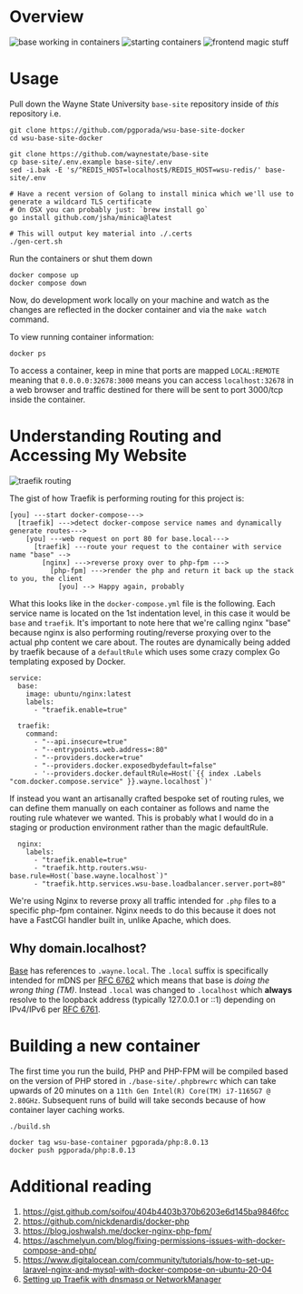 # Overview

![base working in containers](./imgs/base1.png)
![starting containers](./imgs/docker1.png)
![frontend magic stuff](./imgs/docker2.png)

# Usage
Pull down the Wayne State University `base-site` repository inside of _this_ repository i.e.
```
git clone https://github.com/pgporada/wsu-base-site-docker
cd wsu-base-site-docker

git clone https://github.com/waynestate/base-site
cp base-site/.env.example base-site/.env
sed -i.bak -E 's/^REDIS_HOST=localhost$/REDIS_HOST=wsu-redis/' base-site/.env

# Have a recent version of Golang to install minica which we'll use to generate a wildcard TLS certificate
# On OSX you can probably just: `brew install go`
go install github.com/jsha/minica@latest

# This will output key material into ./.certs
./gen-cert.sh
```

Run the containers or shut them down
```
docker compose up
docker compose down
```

Now, do development work locally on your machine and watch as the changes are reflected in the docker container and via the `make watch` command.

To view running container information:
```
docker ps
```

To access a container, keep in mine that ports are mapped `LOCAL:REMOTE` meaning that `0.0.0.0:32678:3000` means you can access `localhost:32678` in a web browser and traffic destined for there will be sent to port 3000/tcp inside the container.


# Understanding Routing and Accessing My Website

![traefik routing](./imgs/traefik-routing.png)

The gist of how Traefik is performing routing for this project is:
```
[you] ---start docker-compose--->
  [traefik] --->detect docker-compose service names and dynamically generate routes--->
    [you] ---web request on port 80 for base.local--->
      [traefik] ---route your request to the container with service name "base" -->
        [nginx] --->reverse proxy over to php-fpm --->
          [php-fpm] --->render the php and return it back up the stack to you, the client
            [you] --> Happy again, probably
```

What this looks like in the `docker-compose.yml` file is the following. Each service name is located on the 1st indentation level, in this case it would be `base` and `traefik`. It's important to note here that we're calling nginx "base" because nginx is also performing routing/reverse proxying over to the actual php content we care about. The routes are dynamically being added by traefik because of a `defaultRule` which uses some crazy complex Go templating exposed by Docker.
```
service:
  base:
    image: ubuntu/nginx:latest
    labels:
      - "traefik.enable=true"

  traefik:
    command:
      - "--api.insecure=true"
      - "--entrypoints.web.address=:80"
      - "--providers.docker=true"
      - "--providers.docker.exposedbydefault=false"
      - '--providers.docker.defaultRule=Host(`{{ index .Labels "com.docker.compose.service" }}.wayne.localhost`)'
```

If instead you want an artisanally crafted bespoke set of routing rules, we can define them manually on each container as follows and name the routing rule whatever we wanted. This is probably what I would do in a staging or production environment rather than the magic defaultRule.
```
  nginx:
    labels:
      - "traefik.enable=true"
      - "traefik.http.routers.wsu-base.rule=Host(`base.wayne.localhost`)"
      - "traefik.http.services.wsu-base.loadbalancer.server.port=80"
```

We're using Nginx to reverse proxy all traffic intended for `.php` files to a specific php-fpm container. Nginx needs to do this because it does not have a FastCGI handler built in, unlike Apache, which does.

## Why domain.localhost?
[Base](https://github.com/waynestate/base-site) has references to `.wayne.local`. The `.local` suffix is specifically intended for mDNS per [RFC 6762](https://datatracker.ietf.org/doc/html/rfc6762#section-3) which means that base is _doing the wrong thing (TM)_. Instead `.local` was changed to `.localhost` which **always** resolve to the loopback address (typically 127.0.0.1 or ::1) depending on IPv4/IPv6 per [RFC 6761](https://www.rfc-editor.org/rfc/rfc6761.html#section-6.3).


# Building a new container
The first time you run the build, PHP and PHP-FPM will be compiled based on the version of PHP stored in `./base-site/.phpbrewrc` which can take upwards of 20 minutes on a `11th Gen Intel(R) Core(TM) i7-1165G7 @ 2.80GHz`. Subsequent runs of build will take seconds because of how container layer caching works.
```
./build.sh

docker tag wsu-base-container pgporada/php:8.0.13
docker push pgporada/php:8.0.13
```

# Additional reading
1. https://gist.github.com/soifou/404b4403b370b6203e6d145ba9846fcc
1. https://github.com/nickdenardis/docker-php
1. https://blog.joshwalsh.me/docker-nginx-php-fpm/
1. https://aschmelyun.com/blog/fixing-permissions-issues-with-docker-compose-and-php/
1. https://www.digitalocean.com/community/tutorials/how-to-set-up-laravel-nginx-and-mysql-with-docker-compose-on-ubuntu-20-04
1. [Setting up Traefik with dnsmasq or NetworkManager](https://www.adaltas.com/en/2022/11/17/traefik-docker-dnsmasq/)
